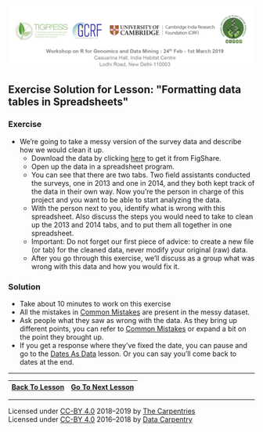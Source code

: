 <img src = /Images/R4R_header.png>

## Exercise Solution for Lesson: "Formatting data tables in Spreadsheets"
 
### Exercise
- We’re going to take a messy version of the survey data and describe how we would clean it up.
	- Download the data by clicking <a href="https://ndownloader.figshare.com/files/2252083">here</a> to get it from FigShare.
	- Open up the data in a spreadsheet program.</li>
	- You can see that there are two tabs. Two field assistants conducted the surveys, one in 2013 and one in 2014, and they both kept track of the data in their own way. Now you’re the person in charge of this project and you want to be able to 
start analyzing the data.</li>
	- With the person next to you, identify what is wrong with this spreadsheet. Also discuss the steps you would need to take to clean up the 2013 and 2014 tabs, and to put them all together in one spreadsheet.
	- Important:  Do not forget our first piece of advice: to create a new file (or tab) for the cleaned data, never modify your original (raw) data.
	- After you go through this exercise, we’ll discuss as a group what was wrong with this data and how you would fix it.</p>

### Solution
    
   - Take about 10 minutes to work on this exercise
   - All the mistakes in <a href="/Documents/Day02_Problems.md">Common Mistakes</a> are present in the messy dataset. 
   - Ask people what they saw as wrong with the data. As they bring up different points, you can refer to <a href="/Documents/Day02_Problems.md">Common Mistakes</a> or expand a bit on the point they brought up.
   - If you get a response where they’ve fixed the date, you can pause and go to the <a href="/Documents/Day02_Dates.md">Dates As Data</a> lesson. Or you can say you’ll come back to dates at the end.
 
---

| <a href="/Documents/Day02_Format.md"><span class="glyphicon glyphicon-menu-left" aria-hidden="true"></span><span class="sr-only">Back To Lesson</span></a> | <a href="/Documents/Day02_Problems.md"><span class="glyphicon glyphicon-menu-right" aria-hidden="true"></span><span class="sr-only">Go To Next Lesson</span></a> 
  | ---- | ----| 
  
  ---
Licensed under <a href="">CC-BY 4.0</a> 2018–2019 by <a href="https://carpentries.org/">The Carpentries</a>
        <br>
Licensed under <a href="">CC-BY 4.0</a> 2016–2018 by <a href="http://datacarpentry.org">Data Carpentry</a>
	

